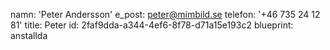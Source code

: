 namn: 'Peter Andersson'
e_post: peter@mimbild.se
telefon: '+46 735 24 12 81'
title: Peter
id: 2faf9dda-a344-4ef6-8f78-d71a15e193c2
blueprint: anstallda
